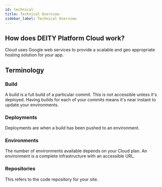```yaml
---
id: technical
title: Technical Overview
sidebar_label: Technical Overview
---
```


## How does DEITY Platform Cloud work?

Cloud uses Google web services to provide a scalable and geo appropriate hosting solution for your app.

## Terminology

### Build
A build is a full build of a particular commit. This is not accessible unless it's deployed. Having builds for each of your commits means it's near instant to update your environments.

### Deployments
Deployments are when a build has been pushed to an environment.

### Environments
The number of environments available depends on your Cloud plan. An environment is a complete infrastructure with an accessible URL.

### Repositories
This refers to the code repository for your site.   
